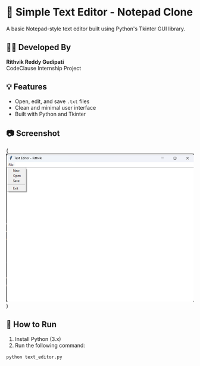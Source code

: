 # 📝 Simple Text Editor - Notepad Clone

A basic Notepad-style text editor built using Python's Tkinter GUI library.

## 👨‍💻 Developed By
**Rithvik Reddy Gudipati**  
CodeClause Internship Project

## 💡 Features
- Open, edit, and save `.txt` files
- Clean and minimal user interface
- Built with Python and Tkinter

## 📷 Screenshot
(![alt text](image.png)) 

## 🚀 How to Run

1. Install Python (3.x)
2. Run the following command:

```bash
python text_editor.py
